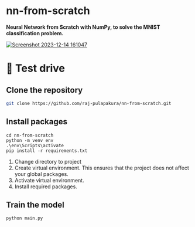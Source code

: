 # nn-from-scratch

**Neural Network from Scratch with NumPy, to solve the MNIST classification problem.**

[![Screenshot 2023-12-14 161047](https://github.com/raj-pulapakura/nn-from-scratch/assets/87762282/0ff2031a-ed99-41ef-a884-539f95298c39)](https://www.youtube.com/watch?v=OC_yDwBdIJQ)

# 🤗 Test drive

## Clone the repository

```bash
git clone https://github.com/raj-pulapakura/nn-from-scratch.git
```

## Install packages

```
cd nn-from-scratch
python -m venv env
.\env\Scripts\activate
pip install -r requirements.txt
```

1. Change directory to project
2. Create virtual environment. This ensures that the project does not affect your global packages.
3. Activate virtual environment.
4. Install required packages.

## Train the model

```
python main.py
```

